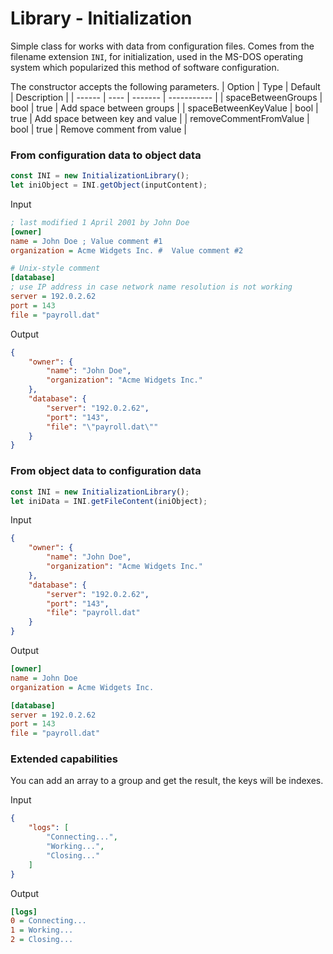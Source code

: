 # Library - Initialization

Simple class for works with data from configuration files. Comes from the filename extension `INI`, for initialization, used in the MS-DOS operating system which popularized this method of software configuration.

The constructor accepts the following parameters.
| Option | Type | Default | Description |
| ------ | ---- | ------- | ----------- |
| spaceBetweenGroups | bool | true | Add space between groups |
| spaceBetweenKeyValue | bool |  true | Add space between key and value |
| removeCommentFromValue | bool |  true | Remove comment from value |

### From configuration data to object data

```javascript
const INI = new InitializationLibrary();
let iniObject = INI.getObject(inputContent);
```

Input

```ini
; last modified 1 April 2001 by John Doe
[owner]
name = John Doe ; Value comment #1
organization = Acme Widgets Inc. #  Value comment #2

# Unix-style comment
[database]
; use IP address in case network name resolution is not working
server = 192.0.2.62
port = 143
file = "payroll.dat"
```

Output

```json
{
	"owner": {
		"name": "John Doe",
		"organization": "Acme Widgets Inc."
	},
	"database": {
		"server": "192.0.2.62",
		"port": "143",
		"file": "\"payroll.dat\""
	}
}
```

### From object data to configuration data

```javascript
const INI = new InitializationLibrary();
let iniData = INI.getFileContent(iniObject);
```

Input

```json
{
	"owner": {
		"name": "John Doe",
		"organization": "Acme Widgets Inc."
	},
	"database": {
		"server": "192.0.2.62",
		"port": "143",
		"file": "payroll.dat"
	}
}
```

Output

```ini
[owner]
name = John Doe
organization = Acme Widgets Inc.

[database]
server = 192.0.2.62
port = 143
file = "payroll.dat"
```

### Extended capabilities

You can add an array to a group and get the result, the keys will be indexes.

Input

```json
{
	"logs": [
		"Connecting...",
		"Working...",
		"Closing..."
	]
}
```

Output

```ini
[logs]
0 = Connecting...
1 = Working...
2 = Closing...
```
